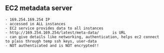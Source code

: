 ## EC2 metadata server
    - 169.254.169.254 IP
    - accessed in ALL instances
    - EC2 service provides data to all instances
    - http://169.254.169.254/latest/meta-data/      is URL
    - can give details like networking, authentication, helps ec2 connect to p[ass through temp ssh keys, user-data
    - NOT authenticated and is NOT encrypted!!
    